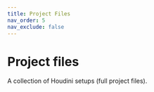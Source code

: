 ```yaml
---
title: Project Files
nav_order: 5
nav_exclude: false
---
```


# Project files
A collection of Houdini setups (full project files).


